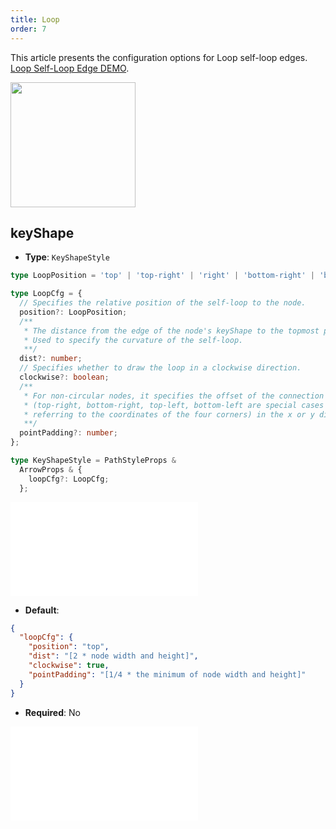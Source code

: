 ```yaml
---
title: Loop
order: 7
---
```


This article presents the configuration options for Loop self-loop edges. [Loop Self-Loop Edge DEMO](/en/examples/item/defaultEdges#loop).

<img src="https://mdn.alipayobjects.com/huamei_qa8qxu/afts/img/A*dU0LRoKrqEIAAAAAAAAAAAAADmJ7AQ/original" width=200 />

## keyShape

- **Type**: `KeyShapeStyle`

```ts
type LoopPosition = 'top' | 'top-right' | 'right' | 'bottom-right' | 'bottom' | 'bottom-left' | 'left' | 'top-left';

type LoopCfg = {
  // Specifies the relative position of the self-loop to the node.
  position?: LoopPosition;
  /**
   * The distance from the edge of the node's keyShape to the topmost point of the self-loop.
   * Used to specify the curvature of the self-loop.
   **/
  dist?: number;
  // Specifies whether to draw the loop in a clockwise direction.
  clockwise?: boolean;
  /**
   * For non-circular nodes, it specifies the offset of the connection point from the node center coordinates
   * (top-right, bottom-right, top-left, bottom-left are special cases
   * referring to the coordinates of the four corners) in the x or y direction.
   **/
  pointPadding?: number;
};

type KeyShapeStyle = PathStyleProps &
  ArrowProps & {
    loopCfg?: LoopCfg;
  };
```

<embed src="../../../common/ArrowStyle.en.md"></embed>

- **Default**:

```json
{
  "loopCfg": {
    "position": "top",
    "dist": "[2 * node width and height]",
    "clockwise": true,
    "pointPadding": "[1/4 * the minimum of node width and height]"
  }
}
```

- **Required**: No

<embed src="../../../common/EdgeShapeStyles.en.md"></embed>
